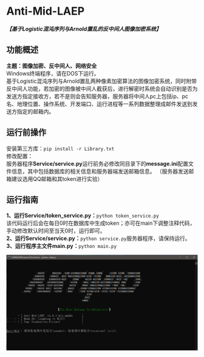 # Anti-Mid-LAEP
***【基于Logistic混沌序列与Arnold置乱的反中间人图像加密系统】***

## 功能概述
**主题：图像加密、反中间人、网络安全**  
Windows终端程序，请在DOS下运行。  
基于Logistic混沌序列与Arnold置乱两种像素加密算法的图像加密系统，同时附带反中间人功能，若加密的图像被中间人截获后，进行解密时系统会自动识别是否为发送方指定接收方，若不是则会告知服务器，服务器将中间人pc上包括ip、pc名、地理位置、操作系统、开发端口、运行进程等一系列数据整理成邮件发送到发送方指定的邮箱内。

## 运行前操作
安装第三方库：`pip install -r Library.txt`  
修改配置：  
服务器程序**Service/service.py**运行前务必修改同目录下的**message.ini**配置文件信息，其中包括数据库的相关信息和服务器端发送邮箱信息。
（服务器发送邮箱建议选用QQ邮箱和其token进行实验）

## 运行指南
**1、运行Service/token_service.py：**`python token_service.py`  
该代码运行后会在每日0时在数据库中生成token；亦可在main下调整注释代码，手动修改默认时间至当天0时，运行即可。  
**2、运行Service/service.py：**`python service.py`服务器程序，请保持运行。  
**3、运行程序主文件main.py：**`python main.py`  

![](display.png)

